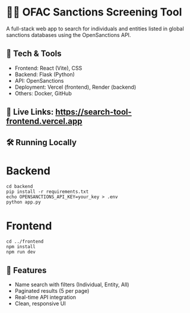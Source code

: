 # 🕵️‍♀️ OFAC Sanctions Screening Tool

A full-stack web app to search for individuals and entities listed in global sanctions databases using the OpenSanctions API.

## 🔧 Tech & Tools
- Frontend: React (Vite), CSS
- Backend: Flask (Python)
- API: OpenSanctions
- Deployment: Vercel (frontend), Render (backend)
- Others: Docker, GitHub

## 🚀 Live Links: [https://search-tool-frontend.vercel.app  ](https://search-tool-beta.vercel.app/)

## 🛠️ Running Locally

# Backend
```
cd backend
pip install -r requirements.txt
echo OPENSANCTIONS_API_KEY=your_key > .env
python app.py
```

# Frontend
```
cd ../frontend
npm install
npm run dev
```

## 📄 Features
- Name search with filters (Individual, Entity, All)
- Paginated results (5 per page)
- Real-time API integration
- Clean, responsive UI
